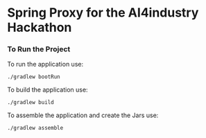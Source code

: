 # Spring Proxy for the AI4industry Hackathon


### To Run the Project

To run the application use:
```
./gradlew bootRun
```

To build the application use:
```
./gradlew build
```

To assemble the application and create the Jars use:
```
./gradlew assemble
```
